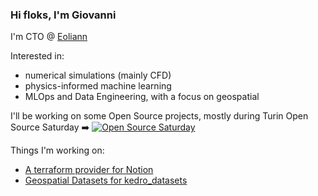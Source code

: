 ### Hi floks, I'm Giovanni

I'm CTO @ [Eoliann](eoliann.com)

Interested in:
- numerical simulations (mainly CFD)
- physics-informed machine learning
- MLOps and Data Engineering, with a focus on geospatial

I'll be working on some Open Source projects, mostly during Turin Open Source Saturday ➡️ [![Open Source Saturday](https://img.shields.io/badge/%E2%9D%A4%EF%B8%8F-open%20source%20saturday-F64060.svg)](https://lu.ma/open-source-saturday-torino)

Things I'm working on:
- [A terraform provider for Notion](https://github.com/gionnid/terraform-provider-notion)
- [Geospatial Datasets for kedro_datasets](https://github.com/gionnid/kedro-plugins)
